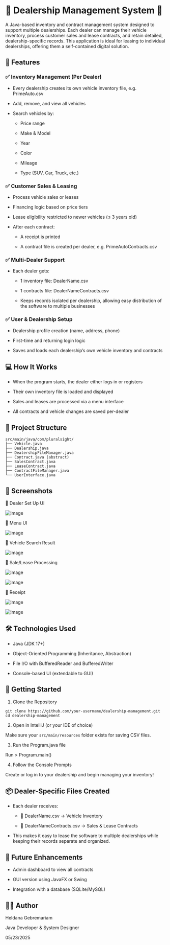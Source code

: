 # 🚗 Dealership Management System 🚗

A Java-based inventory and contract management system designed to support multiple dealerships. Each dealer can manage their vehicle inventory, process customer sales and lease contracts, and retain detailed, dealership-specific records. This application is ideal for leasing to individual dealerships, offering them a self-contained digital solution.

## 📌 Features

### ✅ Inventory Management (Per Dealer)

- Every dealership creates its own vehicle inventory file, e.g. PrimeAuto.csv

- Add, remove, and view all vehicles

- Search vehicles by:

    - Price range

    - Make & Model

    - Year

    - Color

    - Mileage

    - Type (SUV, Car, Truck, etc.)

### ✅ Customer Sales & Leasing

- Process vehicle sales or leases

- Financing logic based on price tiers

- Lease eligibility restricted to newer vehicles (≤ 3 years old)

- After each contract:

  - A receipt is printed

  - A contract file is created per dealer, e.g. PrimeAutoContracts.csv

### ✅ Multi-Dealer Support

- Each dealer gets:

    - 1 inventory file: DealerName.csv

    - 1 contracts file: DealerNameContracts.csv

    - Keeps records isolated per dealership, allowing easy distribution of the software to multiple businesses

### ✅ User & Dealership Setup

- Dealership profile creation (name, address, phone)

- First-time and returning login logic

- Saves and loads each dealership’s own vehicle inventory and contracts

## 💻 How It Works

- When the program starts, the dealer either logs in or registers

- Their own inventory file is loaded and displayed

- Sales and leases are processed via a menu interface

- All contracts and vehicle changes are saved per-dealer

## 🧱 Project Structure

```
src/main/java/com/pluralsight/
├── Vehicle.java
├── Dealership.java
├── DealershipFileManager.java
├── Contract.java (abstract)
├── SalesContract.java
├── LeaseContract.java
├── ContractFileManager.java
└── UserInterface.java
```
## 📸 Screenshots

📍 Dealer Set Up UI

![image](https://github.com/user-attachments/assets/a8d22b15-f56f-4de7-a4e1-92d7f404c2dd)

📍 Menu UI

![image](https://github.com/user-attachments/assets/6a957fff-e7a1-4049-b0b1-b15f8a3739e5)

📍 Vehicle Search Result

![image](https://github.com/user-attachments/assets/61e9c040-d357-4e08-8602-fc1cb8245a5f)

📍 Sale/Lease Processing

![image](https://github.com/user-attachments/assets/1f9fb851-43df-4318-97ca-fb8686eafdea)

![image](https://github.com/user-attachments/assets/286672bd-c6da-4c90-8816-234b53ed38d1)

📍 Receipt

![image](https://github.com/user-attachments/assets/cef5b1e1-7bd9-4066-b6b1-d8a237a15a15)

![image](https://github.com/user-attachments/assets/d3bc85ae-3a89-41dc-bda8-deb10c479029)

## 🛠️ Technologies Used

- Java (JDK 17+)

- Object-Oriented Programming (Inheritance, Abstraction)

- File I/O with BufferedReader and BufferedWriter

- Console-based UI (extendable to GUI)

## 🚀 Getting Started

1. Clone the Repository
```
git clone https://github.com/your-username/dealership-management.git
cd dealership-management
```
2. Open in IntelliJ (or your IDE of choice)

Make sure your ``` src/main/resources ``` folder exists for saving CSV files.

3. Run the Program.java file

Run > Program.main()

4. Follow the Console Prompts

Create or log in to your dealership and begin managing your inventory!

## 📦 Dealer-Specific Files Created

- Each dealer receives:

    - 📄 DealerName.csv → Vehicle Inventory

    - 📄 DealerNameContracts.csv → Sales & Lease Contracts

- This makes it easy to lease the software to multiple dealerships while keeping their records separate and organized.

## 🔮 Future Enhancements

- Admin dashboard to view all contracts

- GUI version using JavaFX or Swing

- Integration with a database (SQLite/MySQL)

## 🙋‍♀️ Author

Heldana Gebremariam

Java Developer & System Designer

05/23/2025
